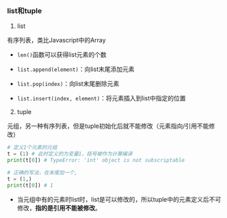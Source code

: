 ### list和tuple

1. list

有序列表，类比Javascript中的Array

* `len()`函数可以获得list元素的个数

* `list.append(element)`：向list末尾添加元素

* `list.pop(index)`：向list末尾删除元素

* `list.insert(index, element)`：将元素插入到list中指定的位置

2. tuple

元组，另一种有序列表，但是tuple初始化后就不能修改（元素指向/引用不能修改）

```python
# 定义1个元素的元组
t = (1) # 此时定义的为变量1，括号被作为计算编译
print(t[0]) # TypeError: 'int' object is not subscriptable

# 正确的写法，在末尾加一个,
t = (1,)
print(t[0]) # 1
```

* 当元组中有的元素时list时，list是可以修改的，所以tuple中的元素定义后不可修改，**指的是引用不能被修改**。
